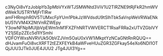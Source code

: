 c3NyOi8vYzJoblpYb3pMbVYxWTJSMWNtd3ViV1U2TlRZNE9tRjFkR2hmWVdWek1USTRYMjFrTlRw
amFHRmphR0V5TUMxcFpYUm1PbkJzWVdsdU9tSlhTbk5aVnpWeVRWaENkbU51VVM4X2NtVnRZWEpy
Y3owNFNpMUljbVpEWm1nM1FXZFhNRTVWVERCT1RsaFRRa2xUTVZGblVYY21jSEp2ZEc5d1lYSmhi
VDFOYWxsNVRVUk5ObVZJVm5OaU0xVW1iMkptYzNCaGNtRnRQUQ== dHJvamFuOi8vcXRFT2tEZXFEYkB4aWFveHUuZGR3ZGFkay54eXo6NDI1OTQjJUU3JTk0JUE4JUU2
JTg4JUI3Yg==
